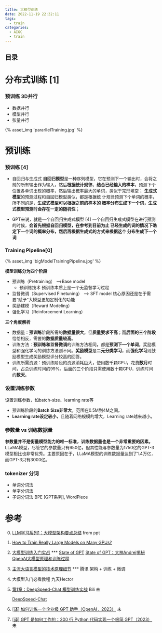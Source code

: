 ```yaml
---
title: 大模型训练
date: 2022-11-19 22:32:11
tags:
  - train
categories:
  - AIGC  
  - train
---
```


<p></p>
<!-- more -->

## 目录
<!-- toc -->

# 分布式训练 [1]
### 预训练 3D并行
   + 数据并行
   + 模型并行
   + 张量并行

   {% asset_img 'pararllelTraining.jpg' %}




# 预训练

###  预训练 [4]
  + ⾃回归与⽣成式
    **⾃回归模型**是⼀种序列模型，它在预测下⼀个输出时，会将之前的所有输出作为输⼊，然后**根据统计规律、结合已经输⼊的样本**，预测下个位置各单词出现的概率，然后输出概率最⼤的单词，类似于完形填空；
    **⽣成式模型**的预测过程和⾃回归模型类似，都是根据统
    计规律预测下个单词的概率，所不同的是，**⽣成式模型可以根据之前的样本的
    概率分布⽣成下⼀个词，⽣成式模型预测时会存在⼀定的随机性；**
    
  + GPT来说，就是⼀个⾃回归⽣成式模型 [4]
    ⼀个⾃回归⽣成式模型在进⾏预测的时候，**会⾸先根据⾃回归模型，在参考到⽬前为⽌
    已经⽣成的词的情况下确定下⼀个词的概率分布，然后再根据⽣成式的⽅式来根据这个
    分布⽣成下⼀个词**


### Training Pipeline[0]
{% asset_img 'bigModelTrainingPipeline.jpg' %}

**模型训练分为四个阶段**
+ 预训练（Pretraining） -->Base model  
  + 预训练技术
    预训练本质上是⼀个⽆监督学习过程    
+ 监督微调（Supervised Finetuning） --> SFT model 
  核⼼原因还是在于需要“赋予”⼤模型更加定制化的功能
+ 奖励建模（Reward Modeling）
+ 强化学习（Reinforcement Learning）

**三个角度解析**
+ 数据量：**预训练**阶段所需的**数据量很大**，但**质量要求不高**；而**后面的三个阶段**恰恰相反，需要的**数据质量较高**。
+ 训练方法：**预训练和监督微调**的训练方法相同，都是**预测下一个单词**。奖励模型和强化学习的训练方法则不同。**奖励模型**是**二元分类学习**，而**强化学习**则鼓励模型生成奖励模型评分较高的回答。
+ 训练所需资源：预训练阶段的资源消耗巨大，使用数千颗GPU，花费**数月**时间，占总训练时间的99%。后面的三个阶段只需使用数十颗GPU，训练时间约**数天**。

### 设置训练参数
设置训练参数，如batch-size、learning rate等
+ 预训练阶段的**Batch Size非常大**，范围在0.5M到4M之间。
+ **Learning rate设定较小**，且随着网络规模的增大，Learning rate越来越小。

###  参数量 vs 训练数据量
**参数量并不是衡量模型能力的唯一标准，训练数据量也是一个非常重要的因素。** 
LLaMA模型，尽管它的参数量只有650亿，但其性能与参数量为1750亿的GPT-3模型相比也非常优秀。主要原因在于，LLaMA模型的训练数据量达到了1.4万亿，而GPT-3只有3000亿。

###  tokenizer 分词  
+ 单词分词法
+ 单字分词法
+ 子词分词法
  BPE [GPT系列], WordPiece



# 参考
0. [LLM学习系列1：大模型架构要点总结](https://zhuanlan.zhihu.com/p/648050614)  from ppt

1. [How to Train Really Large Models on Many GPUs? ](https://lilianweng.github.io/posts/2021-09-25-train-large/)

2. [大模型训练入门实战](https://techdiylife.github.io/big-model-training/deepspeed/LLM-state-of-GPT.html)  *** 
   [State of GPT](https://karpathy.ai/stateofgpt.pdf) 
   [State of GPT：大神Andrej揭秘OpenAI大模型原理和训练过程 ](https://mp.weixin.qq.com/s/zmEGzm1cdXupNoqZ65h7yg)

3. [主流大语言模型的技术原理细节](https://cloud.tencent.com/developer/article/2328541) *** 腾讯     架构 + 训练 + 微调

4. 大模型入门必看教程  九天Hector

5. [第1章：DeepSpeed-Chat 模型训练实战](https://techdiylife.github.io/big-model-training/deepspeed/deepspeed-chat.html)  Bili 未

   [DeepSpeed-Chat](https://github.com/microsoft/DeepSpeedExamples/tree/master/applications/DeepSpeed-Chat)
   
100. [[译] 如何训练一个企业级 GPT 助手（OpenAI，2023）](http://arthurchiao.art/blog/how-to-train-a-gpt-assistant-zh/) 未
101. [[译] GPT 是如何工作的：200 行 Python 代码实现一个极简 GPT（2023）](http://arthurchiao.art/blog/gpt-as-a-finite-state-markov-chain-zh/)  未
